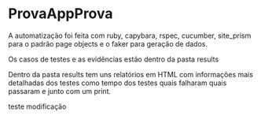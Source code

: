 # ProvaAppProva

A automatização foi feita com ruby, capybara, rspec, cucumber, site_prism para o padrão page objects e o faker para geração de dados.

Os casos de testes e as evidências estão dentro da pasta results

Dentro da pasta results tem uns relatórios em HTML com informações mais detalhadas dos testes como tempo dos testes quais falharam quais passaram e junto com um print. 


teste modificação